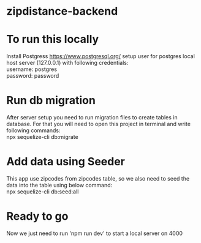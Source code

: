 # zipdistance-backend

# To run this locally
Install Postgress https://www.postgresql.org/
setup user for postgres local host server (127.0.0.1) with following credentials: <br />
username: postgres <br />
password: password

# Run db migration
After server setup you need to run migration files to create tables in database. For that you will need to open this project in terminal and write following commands: <br />
npx sequelize-cli db:migrate

# Add data using Seeder
This app use zipcodes from zipcodes table, so we also need to seed the data into the table using below command: <br />
npx sequelize-cli db:seed:all

# Ready to go
Now we just need to run 'npm run dev' to start a local server on 4000
